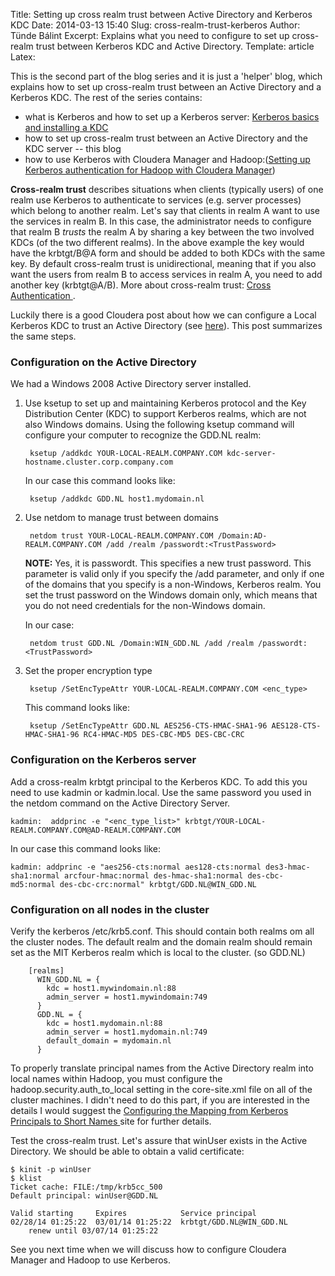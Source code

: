 Title: Setting up cross realm trust between Active Directory and Kerberos KDC 
Date: 2014-03-13 15:40
Slug: cross-realm-trust-kerberos
Author: Tünde Bálint
Excerpt: Explains what you need to configure to set up cross-realm trust between Kerberos KDC and Active Directory.
Template: article
Latex:

This is the second part of the blog series and it is just a 'helper' blog, which explains how to set up cross-realm trust between an Active Directory and a Kerberos KDC. The rest of the series contains:

- what is Kerberos and how to set up a Kerberos server:  <a href="kerberos_kdc_install.html" target="_blank">Kerberos basics and installing a KDC</a>
- how to set up cross-realm trust between an Active Directory and the KDC server -- this blog
- how to use Kerberos with Cloudera Manager and Hadoop:(<a href="kerberos-cloudera-setup.html" target="_blank">Setting up Kerberos authentication for Hadoop with Cloudera Manager</a>)

**Cross-realm trust** describes situations when clients (typically users) of one realm use Kerberos to authenticate to services (e.g. server processes) which belong to another realm. Let's say that clients in realm A want to use the services in realm B. In this case, the administrator needs to configure that realm B *trusts* the realm A by sharing a key between the two involved KDCs (of the two different realms). In the above example the key would have the krbtgt/B@A form and should be added to both KDCs with the same key. By default cross-realm trust is unidirectional, meaning that if you also want the users from realm B to access services in realm A, you need to add another key (krbtgt@A/B). More about cross-realm trust: <a href="http://www.zeroshell.org/kerberos/Kerberos-cross-authentication/" target="_blank"> Cross Authentication </a>.

Luckily there is a good Cloudera post about how we can configure a Local Kerberos KDC to trust an Active Directory (see <a href="http://www.cloudera.com/content/cloudera-content/cloudera-docs/CDH4/4.2.2/CDH4-Security-Guide/cdh4sg_topic_15_1.html" target="_blank">here</a>). This post summarizes the same steps.

### Configuration on the Active Directory

We had a Windows 2008 Active Directory server installed.

1. Use ksetup to set up and maintaining Kerberos protocol and the Key Distribution Center (KDC) to support Kerberos realms, which are not also Windows domains. Using the following ksetup command will configure your computer to recognize the GDD.NL realm:

		ksetup /addkdc YOUR-LOCAL-REALM.COMPANY.COM kdc-server-hostname.cluster.corp.company.com

	In our case this command looks like:

		ksetup /addkdc GDD.NL host1.mydomain.nl

1. Use netdom to manage trust between domains

		netdom trust YOUR-LOCAL-REALM.COMPANY.COM /Domain:AD-REALM.COMPANY.COM /add /realm /passwordt:<TrustPassword>

	**NOTE:** Yes, it is passwordt. This specifies a new trust password. This parameter is valid only if you specify the /add parameter, and only if one of the domains that you specify is a non-Windows, Kerberos realm. You set the trust password on the Windows domain only, which means that you do not need credentials for the non-Windows domain.

	In our case:

		netdom trust GDD.NL /Domain:WIN_GDD.NL /add /realm /passwordt:<TrustPassword>

1. Set the proper encryption type
	
		ksetup /SetEncTypeAttr YOUR-LOCAL-REALM.COMPANY.COM <enc_type>

	This command looks like:

		ksetup /SetEncTypeAttr GDD.NL AES256-CTS-HMAC-SHA1-96 AES128-CTS-HMAC-SHA1-96 RC4-HMAC-MD5 DES-CBC-MD5 DES-CBC-CRC

### Configuration on the Kerberos server

Add a cross-realm krbtgt principal to the Kerberos KDC. To add this you need to use kadmin or kadmin.local. Use the same password you used in the netdom command on the Active Directory Server.

	kadmin:  addprinc -e "<enc_type_list>" krbtgt/YOUR-LOCAL-REALM.COMPANY.COM@AD-REALM.COMPANY.COM

In our case this command looks like:

	kadmin: addprinc -e "aes256-cts:normal aes128-cts:normal des3-hmac-sha1:normal arcfour-hmac:normal des-hmac-sha1:normal des-cbc-md5:normal des-cbc-crc:normal" krbtgt/GDD.NL@WIN_GDD.NL

### Configuration on all nodes in the cluster

Verify the kerberos /etc/krb5.conf. This should contain both realms om all the cluster nodes. The default realm and the domain realm should remain set as the MIT Kerberos realm which is local to the cluster. (so GDD.NL)

		[realms]
		  WIN_GDD.NL = {
		    kdc = host1.mywindomain.nl:88
		    admin_server = host1.mywindomain:749
		  }
		  GDD.NL = {
		    kdc = host1.mydomain.nl:88
		    admin_server = host1.mydomain.nl:749
		    default_domain = mydomain.nl
		  }

To properly translate principal names from the Active Directory realm into local names within Hadoop, you must configure the hadoop.security.auth_to_local setting in the core-site.xml file on all of the cluster machines. I didn't need to do this part, if you are interested in the details I would suggest the <a href="http://www.cloudera.com/content/cloudera-content/cloudera-docs/CDH4/4.2.2/CDH4-Security-Guide/cdh4sg_topic_19.html#topic_19_unique_2" target="_blank">Configuring the Mapping from Kerberos Principals to Short Names </a> site for further details.

Test the cross-realm trust. Let's assure that winUser exists in the Active Directory. We should be able to obtain a valid certificate: 

	$ kinit -p winUser
	$ klist
	Ticket cache: FILE:/tmp/krb5cc_500
	Default principal: winUser@GDD.NL

	Valid starting     Expires            Service principal
	02/28/14 01:25:22  03/01/14 01:25:22  krbtgt/GDD.NL@WIN_GDD.NL
		renew until 03/07/14 01:25:22


See you next time when we will discuss how to configure Cloudera Manager and Hadoop to use Kerberos.
